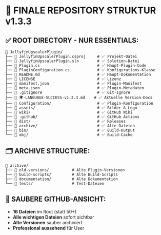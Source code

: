 # 🎯 FINALE REPOSITORY STRUKTUR v1.3.3

## ✅ **ROOT DIRECTORY - NUR ESSENTIALS:**
```
📁 JellyfinUpscalerPlugin/
├── 📄 JellyfinUpscalerPlugin.csproj     # ✅ Projekt-Datei
├── 📄 JellyfinUpscalerPlugin.sln        # ✅ Solution-Datei  
├── 📄 Plugin.cs                         # ✅ Haupt-Plugin-Code
├── 📄 PluginConfiguration.cs            # ✅ Konfigurations-Klasse
├── 📄 README.md                         # ✅ Haupt-Dokumentation
├── 📄 LICENSE                           # ✅ Lizenz
├── 📄 manifest.json                     # ✅ Plugin-Manifest
├── 📄 meta.json                         # ✅ Plugin-Metadaten
├── 📄 .gitignore                        # ✅ Git-Ignore
├── 📄 🌍-LANGUAGE-SUCCESS-v1.3.3.md    # ✅ Aktuelle Version-Docs
├── 📁 Configuration/                    # ✅ Plugin-Konfiguration
├── 📁 assets/                           # ✅ Bilder & Logo
├── 📁 wiki/                             # ✅ GitHub Wiki
├── 📁 .github/                          # ✅ GitHub Actions
├── 📁 dist/                             # ✅ Releases
├── 📁 archive/                          # ✅ Alte Dateien
├── 📁 bin/                              # ✅ Build-Output
└── 📁 obj/                              # ✅ Build-Cache
```

## 🗂️ **ARCHIVE STRUCTURE:**
```
📁 archive/
├── 📁 old-versions/          # Alte Plugin-Versionen
├── 📁 build-scripts/         # Alte Build-Scripts
├── 📁 documentation/         # Alte Dokumentation
└── 📁 tests/                 # Test-Dateien
```

## 🚀 **SAUBERE GITHUB-ANSICHT:**
- **16 Dateien** im Root (statt 50+)
- **Alle wichtigen Dateien** sofort sichtbar
- **Alte Versionen** sauber archiviert
- **Professional aussehend** für User